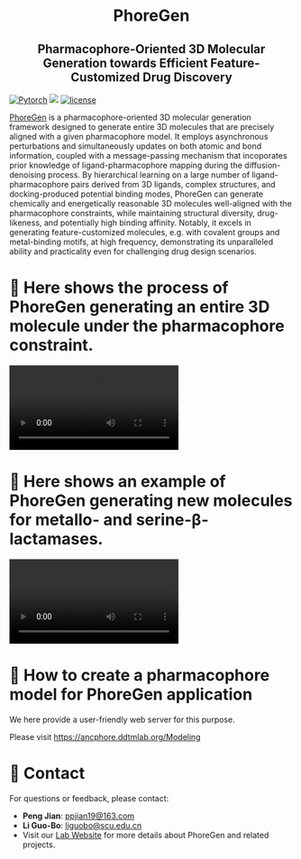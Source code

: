 

<h1 align="center">  PhoreGen  </h1>
<h2 align="center"> Pharmacophore-Oriented 3D Molecular Generation towards Efficient Feature-Customized Drug Discovery </h2>

[![Pytorch](https://img.shields.io/badge/PyTorch-%23EE4C2C.svg?e&logo=PyTorch&logoColor=white)](https://pytorch.org/)
![](https://img.shields.io/badge/version-1.0.0-blue)
[![license](https://img.shields.io/github/license/mashape/apistatus.svg?maxAge=2592000)](https://github.com/ppjian19/PhoreGen/blob/main/LICENSE)

[PhoreGen](https://phoregen.ddtmlab.org) is a pharmacophore-oriented 3D molecular generation framework designed to generate entire 3D molecules that are precisely aligned with a given pharmacophore model. It employs asynchronous perturbations and simultaneously updates on both atomic and bond information, coupled with a message-passing mechanism that incoporates prior knowledge of ligand-pharmacophore mapping during the diffusion-denoising process. By hierarchical learning on a large number of ligand-pharmacophore pairs derived from 3D ligands, complex structures, and docking-produced potential binding modes, PhoreGen can generate chemically and energetically reasonable 3D molecules well-aligned with the pharmacophore constraints, while maintaining structural diversity, drug-likeness, and potentially high binding affinity. Notably, it excels in generating feature-customized molecules, e.g. with covalent groups and metal-binding motifs, at high frequency, demonstrating its unparalleled ability and practicality even for challenging drug design scenarios.

# 📑 Here shows the process of PhoreGen generating an entire 3D molecule under the pharmacophore constraint.

<video src="https://github.com/user-attachments/assets/b238311a-34f3-4630-b190-4924b40b6ff5" controls="controls" style="max-width: 730px;">
</video>


# 📑 Here shows an example of PhoreGen generating new molecules for metallo- and serine-β-lactamases.

<video src="https://github.com/user-attachments/assets/d0bed13a-2b68-4336-a519-a052a8807443" controls="controls" style="max-width: 730px;">
</video>



# 🚀 How to create a pharmacophore model for PhoreGen application
We here provide a user-friendly web server for this purpose.

Please visit https://ancphore.ddtmlab.org/Modeling

# 📩 Contact

For questions or feedback, please contact:
- **Peng Jian**: ppjian19@163.com
- **Li Guo-Bo**: liguobo@scu.edu.cn
- Visit our [Lab Website](https://ddtmlab.org) for more details about PhoreGen and related projects.

